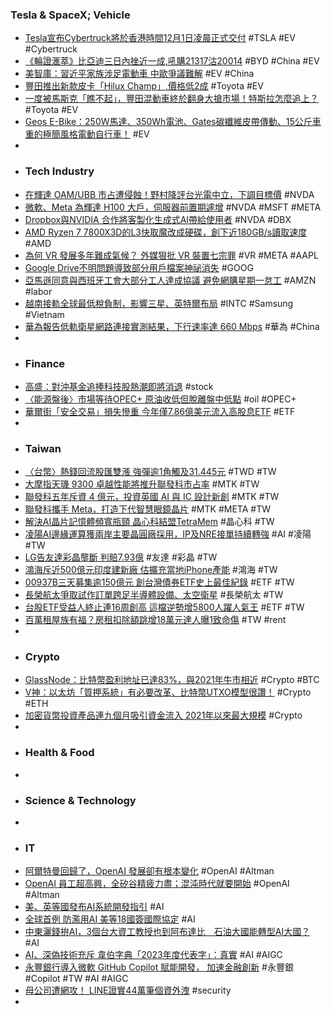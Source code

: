 ### Tesla & SpaceX; Vehicle
- [Tesla宣布Cybertruck將於香港時間12月1日凌晨正式交付](https://hk.news.yahoo.com/tesla宣布cybertruck將於香港時間12月1日凌晨正式交付-134946181.html) #TSLA #EV #Cybertruck
- [《輪證滙萃》比亞迪三日內挫近一成,吼購21317沽20014](https://m.cnyes.com/news/id/5393122) #BYD #China #EV
- [美智庫：習近平家族涉足電動車 中歐爭議難解](https://tw.news.yahoo.com/美智庫-習近平家族涉足電動車-中歐爭議難解-040253143.html) #EV #China
- [豐田推出新款皮卡「Hilux Champ」,價格低2成](https://zh.cn.nikkei.com/industry/icar/54160-2023-11-28-11-24-28.html) #Toyota #EV
- [一度被馬斯克「瞧不起」，豐田混動車終於翻身大搶市場！特斯拉怎麼追上？](https://www.bnext.com.tw/article/77577/toyota-hybird-tesla-elon-musk) #Toyota #EV
- [Geos E-Bike：250W馬達、350Wh電池、Gates碳纖維皮帶傳動、15公斤車重的極簡風格電動自行車！](https://www.supermoto8.com/articles/12385) #EV
-
- ### Tech Industry
- [在輝達 OAM/UBB 市占遭侵蝕！野村降評台光電中立，下調目標價](https://technews.tw/2023/11/28/elite-material-downgrade-to-neutral/) #NVDA
- [微軟、Meta 為輝達 H100 大戶，伺服器前置期遽增](https://technews.tw/2023/11/28/nvidia-sold-half-a-million-h100-ai-gpus-in-q3-thanks-to-meta-facebook/) #NVDA #MSFT #META
- [Dropbox與NVIDIA 合作將客製化生成式AI帶給使用者](https://www.eettaiwan.com/20231128np22/) #NVDA #DBX
- [AMD Ryzen 7 7800X3D的L3快取魔改成硬碟，創下近180GB/s讀取速度](https://www.4gamers.com.tw/news/detail/61236/amd-ryzen-7800x3d-l3-cache-as-ramdisk-with-180-gb-speed) #AMD
- [為何 VR 發展多年難成氣候？ 外媒狠批 VR 裝置七宗罪](https://m.eprice.com.tw/tech/talk/1185/5730729/1) #VR #META #AAPL
- [Google Drive不明問題導致部分用戶檔案神祕消失](https://www.ithome.com.tw/news/160041) #GOOG
- [亞馬遜同意與西班牙工會大部分工人達成協議 避免網購星期一怠工](https://m.cnyes.com/news/id/5392500) #AMZN  #labor
- [越南接軌全球最低稅負制，影響三星、英特爾布局](https://finance.technews.tw/2023/11/28/vietnam-set-to-raise-effective-tax-rate-on-multinationals-as-part-of-global-deal/) #INTC #Samsung #Vietnam
- [華為報告低軌衛星網路連接實測結果，下行速率達 660 Mbps](https://technews.tw/2023/11/27/huawei-leo-satellite/) #華為 #China
-
- ### Finance
- [高盛：對沖基金追捧科技股熱潮即將消退](https://news.cnyes.com/news/id/5392536) #stock
- [〈能源盤後〉市場等待OPEC+ 原油收低但脫離盤中低點](https://news.cnyes.com/news/id/5392554) #oil #OPEC+
- [華爾街「安全交易」損失慘重 今年僅7.86億美元流入高股息ETF](https://news.cnyes.com/news/id/5392653) #ETF
-
- ### Taiwan
- [〈台幣〉熱錢回流股匯雙漲 強彈逾1角觸及31.445元](https://news.cnyes.com/news/id/5392584) #TWD #TW
- [大摩指天璣 9300 卓越性能將推升聯發科市占率](https://finance.technews.tw/2023/11/28/the-excellent-performance-of-dimensity-9300-will-boost-mediateks-market-share/) #MTK #TW
- [聯發科五年斥資 4 億元，投資英國 AI 與 IC 設計新創](https://finance.technews.tw/2023/11/28/mediatek-invests-in-uk-ai-and-ic-design-start-up/) #MTK #TW
- [聯發科攜手 Meta，打造下代智慧眼鏡晶片](https://technews.tw/2023/11/28/mediatek-wz-meta/) #MTK #META #TW
- [解決AI晶片記憶體頻寬瓶頸 晶心科結盟TetraMem](https://udn.com/news/story/7240/7603452) #晶心科 #TW
- [凌陽AI邊緣運算獲兩岸主要晶圓廠採用，IP及NRE接單持續轉強](https://tw.news.yahoo.com/凌陽ai邊緣運算獲兩岸主要晶圓廠採用-ip及nre接單持續轉強-014327743.html) #AI #凌陽 #TW
- [LG告友達彩晶壟斷 判賠7.93億](https://news.ustv.com.tw/newsdetail/20231128A001010) #友達 #彩晶 #TW
- [鴻海斥近500億元印度建新廠 估擴充當地iPhone產能](https://m.cnyes.com/news/id/5392502) #鴻海 #TW
- [00937B三天募集逾150億元 創台灣債券ETF史上最佳紀錄](https://m.cnyes.com/news/id/5392348) #ETF #TW
- [長榮航太爭取試作訂單跨足半導體設備、太空衛星](https://www.ctee.com.tw/news/20231127701430-430503) #長榮航太 #TW
- [台股ETF受益人終止連16周創高 這檔逆勢增5800人躍人氣王](https://news.cnyes.com/news/id/5393006) #ETF #TW
- [百萬租屋族有福？房租扣除額跳增18萬元達人曝1致命傷](https://www.ctee.com.tw/news/20231128700674-430601) #TW #rent
-
- ### Crypto
- [GlassNode：比特幣盈利地址已達83%，與2021年牛市相近](https://www.blocktempo.com/profitable-addresses-reached-83-bitcoin-is-heading-towards-the-euphoria-stage/) #Crypto #BTC
- [V神：以太坊「質押系統」有必要改革、比特幣UTXO模型很讚！](https://www.blocktempo.com/vitalik-buterin-praises-utxo-payment-model/) #Crypto  #ETH
- [加密貨幣投資產品連九個月吸引資金流入 2021年以來最大規模](https://news.cnyes.com/news/id/5392613) #Crypto
-
- ### Health & Food
-
- ### Science & Technology
-
- ### IT
- [阿爾特曼回歸了，OpenAI 發展卻有根本變化](https://www.cup.com.hk/2023/11/27/new-phase-for-openai/) #OpenAI #Altman
- [OpenAI 員工超高興，全矽谷精疲力盡；混沌時代就要開始](https://finance.technews.tw/2023/11/28/openai-fires-sam-altman-timeline/) #OpenAI #Altman
- [美、英等國發布AI系統開發指引](https://www.ithome.com.tw/news/160043) #AI
- [全球首例 防濫用AI 美等18國簽國際協定](https://tw.news.yahoo.com/全球首例-防濫用ai-美等18國簽國際協定-061627785.html) #AI
- [中東灑錢拚AI，3個台大資工教授也到阿布達比　石油大國能轉型AI大國？](https://www.cw.com.tw/article/5128255) #AI
- [AI、深偽技術充斥 韋伯字典「2023年度代表字」：真實](https://tw.news.yahoo.com/ai-深偽技術充斥-韋伯字典-2023年度代表字-真實-020610509.html) #AI #AIGC
- [永豐銀行導入微軟 GitHub Copilot 賦能開發， 加速金融創新](https://www.techbang.com/posts/111267-github-copilot) #永豐銀 #Copilot #TW #AI #AIGC
- [母公司遭網攻！ LINE證實44萬筆個資外洩](https://news.ttv.com.tw/news/11211280000400W) #security
-